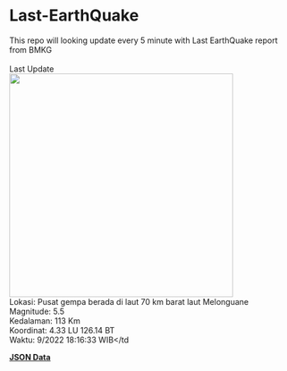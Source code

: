 # Last-EarthQuake
This repo will looking update every 5 minute with Last EarthQuake report from BMKG
<br>
<br>
Last Update
<br>
<img src="https://ews.bmkg.go.id/TEWS/data/20220925181633.mmi.jpg" width="400"/>
<br>
Lokasi: Pusat gempa berada di laut 70 km barat laut Melonguane <br>
Magnitude: 5.5 <br>
Kedalaman: 113 Km <br>
Koordinat: 4.33 LU 126.14 BT <br>
Waktu: 9/2022 18:16:33 WIB</td <br>

<a href="./data/data.json">**JSON Data**</a>
